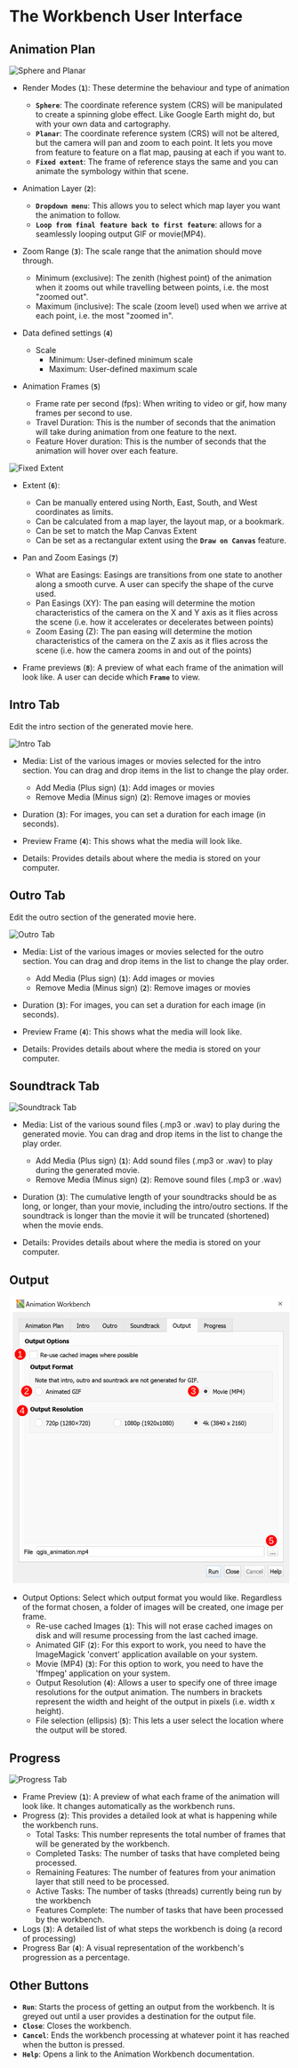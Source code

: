 # The Workbench User Interface

## Animation Plan

![Sphere and Planar](img/001_AnimationPlan_SpherePlanar_1.png)

- Render Modes (**`1`**): These determine the behaviour and type of animation
  - **`Sphere`**: The coordinate reference system (CRS) will be manipulated to create a
      spinning globe effect. Like Google Earth might do, but with your own data and
      cartography.
  - **`Planar`**: The coordinate reference system (CRS) will not be altered, but the camera
      will pan and zoom to each point. It lets you move from feature to feature on a
      flat map, pausing at each if you want to.
  - **`Fixed extent`**: The frame of reference stays the same and you can animate the
      symbology within that scene.

- Animation Layer (**`2`**):
  - **`Dropdown menu`**: This allows you to select which map layer you want the animation
      to follow.
  - **`Loop from final feature back to first feature`**: allows for a seamlessly looping
      output GIF or movie(MP4).

- Zoom Range (**`3`**): The scale range that the animation should move through.
  - Minimum (exclusive): The zenith (highest point) of the animation when it zooms out
      while travelling between points, i.e. the most "zoomed out".
  - Maximum (inclusive): The scale (zoom level) used when we arrive at each point,
      i.e. the most "zoomed in".

- Data defined settings (**`4`**)
  - Scale
    - Minimum: User-defined minimum scale
    - Maximum: User-defined maximum scale

- Animation Frames (**`5`**)
  - Frame rate per second (fps): When writing to video or gif, how many frames per
      second to use.
  - Travel Duration: This is the number of seconds that the animation will take during
      animation from one feature to the next.
  - Feature Hover duration: This is the number of seconds that the animation will hover
      over each feature.

![Fixed Extent](img/002_AnimationPlan_FixedExtent_1.png)

- Extent (**`6`**):
  - Can be manually entered using North, East, South, and West coordinates as limits.
  - Can be calculated from a map layer, the layout map, or a bookmark.
  - Can be set to match the Map Canvas Extent
  - Can be set as a rectangular extent using the **`Draw on Canvas`** feature.

- Pan and Zoom Easings (**`7`**)
  - What are Easings: Easings are transitions from one state to another along a smooth
      curve. A user can specify the shape of the curve used.
  - Pan Easings (XY): The pan easing will determine the motion characteristics of the
      camera on the X and Y axis as it flies across the scene (i.e. how it accelerates
      or decelerates between points)
  - Zoom Easing (Z): The pan easing will determine the motion characteristics of the
      camera on the Z axis as it flies across the scene (i.e. how the camera zooms in
      and out of the points)

- Frame previews (**`8`**): A preview of what each frame of the animation will look like. A
    user can decide which **`Frame`** to view.

## Intro Tab

Edit the intro section of the generated movie here.

![Intro Tab](img/003_IntroTab_1.png)

- Media: List of the various images or movies selected for the intro section. You can
  drag and drop items in the list to change the play order.
  - Add Media (Plus sign) (**`1`**): Add images or movies
  - Remove Media (Minus sign) (**`2`**): Remove images or movies

- Duration (**`3`**): For images, you can set a duration for each image (in seconds).
- Preview Frame (**`4`**): This shows what the media will look like.

- Details: Provides details about where the media is stored on your computer.

## Outro Tab

Edit the outro section of the generated movie here.

![Outro Tab](img/004_OutroTab_1.png)

- Media: List of the various images or movies selected for the outro section. You can
  drag and drop items in the list to change the play order.
  - Add Media (Plus sign) (**`1`**): Add images or movies
  - Remove Media (Minus sign) (**`2`**): Remove images or movies

- Duration (**`3`**): For images, you can set a duration for each image (in seconds).
- Preview Frame (**`4`**): This shows what the media will look like.

- Details: Provides details about where the media is stored on your computer.

## Soundtrack Tab

![Soundtrack Tab](img/005_SoundtrackTab_1.png)

- Media: List of the various sound files (.mp3 or .wav) to play during the generated movie.
  You can drag and drop items in the list to change the play order.
  - Add Media (Plus sign) (**`1`**): Add sound files (.mp3 or .wav) to play during the
            generated movie.
  - Remove Media (Minus sign) (**`2`**): Remove sound files (.mp3 or .wav)

- Duration (**`3`**): The cumulative length of your soundtracks should be as long, or longer,
          than your movie, including the intro/outro sections. If the soundtrack is longer
          than the movie it will be truncated (shortened) when the movie ends.

- Details: Provides details about where the media is stored on your computer.

## Output

![Output Tab](img/006_OutputTab_1.png)

- Output Options: Select which output format you would like. Regardless of the format chosen,
  a folder of images will be created, one image per frame.
  - Re-use cached Images (**`1`**): This will not erase cached images on disk and will resume
    processing from the last cached image.
  - Animated GIF (**`2`**): For this export to work, you need to have the ImageMagick 'convert'
    application available on your system.
  - Movie (MP4) (**`3`**): For this option to work, you need to have the 'ffmpeg' application
    on your system.
  - Output Resolution (**`4`**): Allows a user to specify one of three image resolutions for
    the output animation. The numbers in brackets represent the width and height of the
    output in pixels (i.e. width x height).
  - File selection (ellipsis) (**`5`**): This lets a user select the location where the output
    will be stored.

## Progress

![Progress Tab](img/007_ProgressTab_1.png)

- Frame Preview (**`1`**): A preview of what each frame of the animation will look like.
            It changes automatically as the workbench runs.
- Progress (**`2`**): This provides a detailed look at what is happening while the workbench
            runs.
  - Total Tasks: This number represents the total number of frames that will be generated
    by the workbench.
  - Completed Tasks: The number of tasks that have completed being processed.
  - Remaining Features: The number of features from your animation layer that still need
    to be processed.
  - Active Tasks: The number of tasks (threads) currently being run by the workbench
  - Features Complete: The number of tasks that have been processed by the workbench.
- Logs (**`3`**): A detailed list of what steps the workbench is doing (a record of processing)
- Progress Bar (**`4`**): A visual representation of the workbench's progression as a percentage.

## Other Buttons

- **`Run`**: Starts the process of getting an output from the workbench. It is greyed out
            until a user provides a destination for the output file.
- **`Close`**: Closes the workbench.
- **`Cancel`**: Ends the workbench processing at whatever point it has reached when the
            button is pressed.
- **`Help`**: Opens a link to the Animation Workbench documentation.
